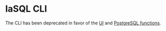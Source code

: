 # IaSQL CLI

The CLI has been deprecated in favor of the [UI](https://app.iasql.com) and [PostgreSQL functions](https://docs.iasql.com/function).
